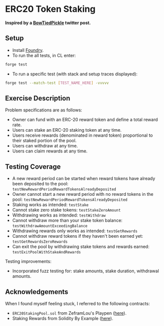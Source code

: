 # ERC20 Token Staking

**Inspired by a [BowTiedPickle](https://twitter.com/BowTiedPickle/status/1579306658928656385/photo/1) twitter post.**

## Setup

- Install [Foundry](https://github.com/foundry-rs/foundry).
- To run the all tests, in CL enter:

```sh
forge test
```

- To run a specific test (with stack and setup traces displayed):

```sh
forge test --match-test [TEST_NAME_HERE] -vvvvv
```

## Exercise Description

Problem specifications are as follows:

- Owner can fund with an ERC-20 reward token and define a total reward rate.
- Users can stake an ERC-20 staking token at any time.
- Users receive rewards (denominated in reward token) proportional to their staked portion of the pool.
- Users can withdraw at any time.
- Users can claim rewards at any time.

## Testing Coverage

- A new reward period can be started when reward tokens have already been deposited to the pool: `testNewRewardPeriodRewardTokensAlreadyDeposited`
- Owner cannot start a new reward period with no reward tokens in the pool: `testNewRewardPeriodRewardTokensAlreadyDeposited`
- Staking works as intended: `testStake`
- Cannot stake zero stake tokens: `testStakeZeroAmount`
- Withdrawing works as intended: `testWithdraw`
- Cannot withdraw more than your stake token balance: `testWithdrawAmountExceedingBalance`
- Withdrawing rewards only works as intended: `testGetRewards`
- Cannot withdraw reward tokens if they haven't been earned yet: `testGetRewardsZeroRewards`
- Can exit the pool by withdrawing stake tokens and rewards earned: `testExitPoolWithStakeAndRewards`

Testing improvements:

- Incorporated fuzz testing for: stake amounts, stake duration, withdrawal amounts.

## Acknowledgements

When I found myself feeling stuck, I referred to the following contracts:

- `ERC20StakingPool.sol` from ZeframLou's Playpen ([here](https://github.com/ZeframLou/playpen/blob/main/src/ERC20StakingPool.sol)).
- Staking Rewards from Solidity By Example ([here](https://solidity-by-example.org/defi/staking-rewards/)).
